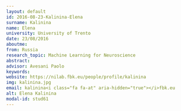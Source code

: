 ```yaml
---
layout: default 
id: 2016-08-23-Kalinina-Elena
surname: Kalinina
name: Elena
university: University of Trento
date: 23/08/2016
aboutme: 
from: Russia
research_topic: Machine Learning for Neuroscience
abstract: 
advisor: Avesani Paolo
keywords: 
website: https://nilab.fbk.eu/people/profile/kalinina
img: kalinina.jpg
email: kalinina<i class="fa fa-at" aria-hidden="true"></i>fbk.eu
alt: Elena Kalinina
modal-id: stud61
---
```

